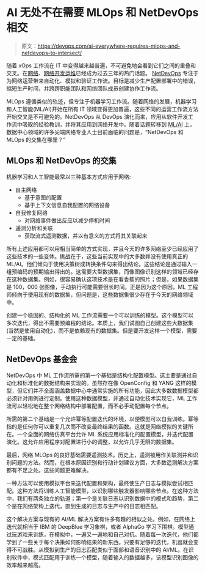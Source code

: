 # AI 无处不在需要 MLOps 和 NetDevOps 相交

> 原文：<https://devops.com/ai-everywhere-requires-mlops-and-netdevops-to-intersect/>

随着 xOps 工作流在 IT 中变得越来越普遍，不可避免地会看到它们之间的重叠和交叉。在[网络](https://devops.com/?s=networking)、[网络开发运维](https://devops.com/?s=NetDevOps)已经成为过去三年的热门话题。 [NetDevOps](https://github.com/juliogomez/netdevops) 专注于为网络运营带来自动化、模拟和验证工作流。目标是减少生产配置部署中的错误，缩短生产时间，并跨跨职能团队和网络团队成员创建协作工作流。

MLOps 遵循类似的轨迹，但专注于机器学习工作流。随着网络的发展，机器学习和人工智能(ML/AI)开始在所有 IT 领域变得更加普遍，这些不同的运营工作流方法开始交叉是不可避免的。NetDevOps 从 DevOps 演化而来，应用从软件开发工作流中吸取的经验教训，并将其应用到网络开发中。随着话题转移到 [ML/AI](https://devops.com/?s=ML%2FAI) 上，数据中心领域的许多尖端网络专业人士目前面临的问题是，“NetDevOps 和 MLOps 的交集在哪里？”

## MLOps 和 NetDevOps 的交集

机器学习和人工智能最常以三种基本方式应用于网络:

*   自主网络
    *   基于意图的配置
    *   基于上下文信息自我配置的网络设备
*   自我修复网络
    *   对网络事件做出反应以减少停机时间
*   遥测分析和关联
    *   获取流式遥测数据，并以有意义的方式将其关联起来

所有上述应用都可以用相当简单的方式实现，并且今天的许多网络至少已经应用了这些技术的一些变体。挑战在于，这些当前实现中的大多数并没有使用真正的 ML/AI。他们倾向于使用决策树或转换条件句来得出结论。这些结论是通过输入一组预编码的预期输出得出的。这需要大型数据集，而像图像识别这样的领域已经存在这种数据集。例如，很容易确认这项技术是在看香蕉的照片；但是，如果数据集是 100，000 张图像，手动执行可能需要很长时间。正是因为这个原因，ML 工程师倾向于使用现有的数据集，但问题是，这些数据集很少存在于今天的网络领域中。

创建一个稳固的、结构化的 ML 工作流需要一个可以训练的模型。这个模型可以多次迭代，得出不需要预编程的结论。本质上，我们试图自己创建这些大数据集(当然是使用自动化)，而不是依赖现有的数据集。但是要开发这样一个模型，需要一定的基础。

## NetDevOps 基金会

NetDevOps 中 ML 工作流所需的第一个基础是结构化配置模型。这主要是通过自动化和标准化的数据结构来实现的。虽然存在像 OpenConfig 和 YANG 这样的模型，但它们并不全面涵盖数据中心中通常实施的所有功能，因此大多数数据模型都必须针对用例进行定制。使用这种数据模型，并通过自动化技术实现它，ML 工作流可以轻松地在整个网络结构中部署配置，而不必手动配置每个节点。

所需的第二个基础是一个允许幂等配置迭代的环境，以便模型可以自我训练。幂等指的是任何你可以重复几次而不改变最终结果的函数。这就是网络模拟的关键所在。一个全面的网络仿真平台允许 ML 系统应用标准化的配置模型，并迭代配置演化。这允许应用程序对配置进行小的调整，以允许几乎无限的数据集。

最后，网络 MLOps 的良好基础需要遥测技术。历史上，遥测被用作关联测井和识别问题的方法。然而，在根本原因识别和行动计划建议方面，大多数遥测解决方案都有不足之处。这些问题更难解决。

一种方法可以使用模拟平台来迭代配置和架构，最终使生产日志与模拟尝试相匹配。这种方法将训练人工智能模型，以识别哪些触发器影响哪些节点。在这种方法中，我们有两条独立的轨道；第一个是关联日志以识别数据中的模式和趋势，第二个是在网络架构上迭代，直到生成的日志与生产中的日志相匹配。

这个解决方案与现有的 AI/ML 解决方案有许多有趣的相似之处。例如，在网络上迭代就相当于 IBM 的 DeepBlue 学习象棋，或者 AlphaGo 学习下围棋。模型通过玩游戏来训练，在模拟中，一遍又一遍地和自己对抗。随着每一次迭代，他们都学到了一些关于每个决策如何影响结果的新东西。只要有足够的迭代，机器就会变得不可战胜。从模拟到生产的日志匹配类似于面部和语音识别中的 AI/ML。在识别软件中，模式匹配用于训练一个模型，随着输入的数据越多，该模型识别图像的效率越来越高。
